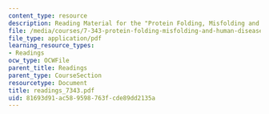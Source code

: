 ```yaml
---
content_type: resource
description: Reading Material for the "Protein Folding, Misfolding and Human Disease".
file: /media/courses/7-343-protein-folding-misfolding-and-human-disease-fall-2004/81693d91ac589598763fcde89dd2135a_readings_7343.pdf
file_type: application/pdf
learning_resource_types:
- Readings
ocw_type: OCWFile
parent_title: Readings
parent_type: CourseSection
resourcetype: Document
title: readings_7343.pdf
uid: 81693d91-ac58-9598-763f-cde89dd2135a
---
```


